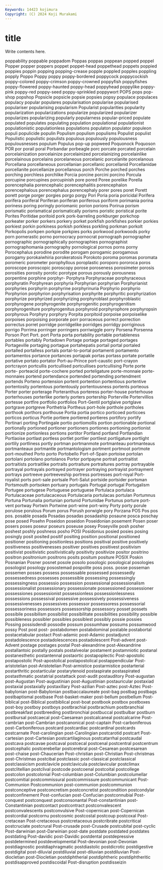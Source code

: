 ```yaml
---
Keywords: 14423 kojimura
Copyright: (C) 2024 Koji Murakami
---
```


# title

Write contents here.



 poppability poppable poppadom Poppas poppas poppean popped
poppel Popper popper poppers poppet poppet-head poppethead poppets poppied poppies
poppin popping popping-crease popple poppled popples poppling popply Poppo Poppy
poppy poppy-bordered poppycock poppycockish poppy-colored poppy-crimson poppy-crowned poppyfish poppyfishes poppy-flowered
poppy-haunted poppy-head poppyhead poppylike poppy-pink poppy-red poppy-seed poppy-sprinkled poppywort POPS
pops pop-shop popshop Popsicle popsicle popsie popsies popsy populace populaces
populacy popular populares popularisation popularise popularised populariser popularising popularism Popularist
popularities popularity popularization popularizations popularize popularized popularizer popularizes popularizing popularly
popularness popular-priced populate populated populates populating population populational populationist populationistic
populationless populations populaton populator populeon populi populicide populin Populism populism
populisms Populist populist Populistic populistic populists populous populously populousness populousnesses
populum Populus pop-up popweed Poquonock Poquoson POR por porail poral
Porbandar porbeagle porc porcate porcated porcelain porcelainization porcelainize porcelainized porcelainizing
porcelainlike porcelainous porcelains porcelaneous porcelanic porcelanite porcelanous Porcellana porcellaneous porcellanian
porcellanic porcellanid Porcellanidae porcellanite porcellanize porcellanous porch Porche porched porches
porching porchless porchlike Porcia porcine porcini porcino Porcula porcupine porcupines
porcupinish pore pored Poree porelike Porella porencephalia porencephalic porencephalitis porencephalon
porencephalous porencephalus porencephaly porer pores poret Porett porett porge porger
porgies porgo porgy Pori Poria poria poricidal Porifera porifera poriferal
Poriferan poriferan poriferous poriform porimania porina poriness poring poringly poriomanic
porion porions Porirua porism porismatic porismatical porismatically porisms poristic poristical
porite Porites Poritidae poritoid pork pork-barreling porkburger porkchop porkeater porker
porkers porkery porket porkfish porkfishes porkier porkies porkiest porkin porkiness
porkish porkless porkling porkman porkolt Porkopolis porkpen porkpie porkpies porks
porkwood porkwoods porky porn pornerastic porno pornocracy pornocrat pornograph pornographer
pornographic pornographically pornographies pornographist pornographomania pornography pornological pornos porns porny
Porocephalus porodine porodite porogam porogamic porogamous porogamy porokaiwhiria porokeratosis Porokoto
poroma poromas poromata poromeric porometer porophyllous poroplastic poroporo pororoca poros
poroscope poroscopic poroscopy porose poroseness porosimeter porosis porosities porosity porotic
porotype porous porously porousness porpentine porphine porphyr- Porphyra Porphyraceae porphyraceous
porphyratin Porphyrean porphyria Porphyrian porphyrian Porphyrianist porphyries porphyrin porphyrine porphyrinuria
Porphyrio porphyrio Porphyrion porphyrion porphyrisation porphyrite porphyritic porphyrization porphyrize porphyrized
porphyrizing porphyroblast porphyroblastic porphyrogene porphyrogenite porphyrogenitic porphyrogenitism porphyrogeniture porphyrogenitus porphyroid
porphyrophore porphyropsin porphyrous Porphyry porphyry Porpita porpitoid porpoise porpoiselike porpoises
porpoising porporate porr porraceous porrect porrection porrectus porret porridge porridgelike
porridges porridgy porriginous porrigo Porrima porringer porringers porriwiggle porry Porsena
Porsenna Porson Port Port. port Porta porta portability portable portableness
portables portably Portadown Portage portage portaged portages Portageville portaging portague
portahepatis portail portal portaled portalled portalless portals portal-to-portal portamenti portamento
portamentos portance portances portapak portas portass portate portatile portative portato
portator Port-au-Prince port-caustic port-crayon portcrayon portcullis portcullised portcullises portcullising Porte
porte porte- porteacid porte-cochere ported porteligature porte-monnaie porte-monnaies portend portendance
portended portending portendment portends Porteno portension portent portention portentious portentive
portentosity portentous portentously portentousness portents porteous Porter porter porterage Porteranthus
porteress porter-house porterhouse porterhouses porterlike porterly porters portership Porterville Portervillios
portesse portfire portfolio portfolios Port-Gentil portglaive portglave portgrave portgreve Porthetria
Portheus port-hole porthole portholes porthook porthors porthouse Portia portia portico
porticoed porticoes porticos porticus Portie portiere portiered portieres portifory portify
Portinari porting Portingale portio portiomollis portion portionable portional portionally portioned
portioner portioners portiones portioning portionist portionize portionless portions portitor Portland
portland Portlandian Portlaoise portlast portless portlet portlier portliest portligature portlight
portlily portliness portly portman portmanmote portmanteau portmanteaus portmanteaux portmantle portmantologism
portment portmoot portmote port-mouthed Porto porto Portobello Port-of-Spain portoise portolan
portolani portolano portolanos Portor portpayne portrait portraitist portraitists portraitlike portraits
portraiture portraitures portray portrayable portrayal portrayals portrayed portrayer portraying portrayist
portrayment portrays portreeve portreeveship portress portresses port-royal Port-royalist ports port-sale
portsale Port-Salut portside portsider portsman Portsmouth portsoken portuary portugais Portugal
portugal Portugalism Portugee portugese Portuguese portuguese Portulaca portulaca Portulacaceae portulacaceous
Portulacaria portulacas portulan Portumnus Portuna Portunalia portunian portunid Portunidae Portunus
porture port-vent portway Portwin Portwine port-wine port-winy Porty porty porule
porulose porulous Porum porus Porush porwigle pory Porzana POS Pos
pos pos. posable posada Posadas posadas posadaship posaune posca poschay
pose posed Posehn Poseidon poseidon Poseidonian posement Posen poser posers
poses poseur poseurs poseuse posey Poseyville posh posher poshest poshly
poshness posho POSI Posidonius posied posies posing posingly posit posited
positif positing position positional positioned positioner positioning positionless positions positival
positive positively positiveness positivenesses positiver positives positivest positivism positivist positivistic
positivistically positivity positivize positor positrino positron positronium positrons posits positum
positure POSIX Poskin Posnanian Posner posnet posole posolo posologic posological
posologies posologist posology posostemad pospolite poss poss. posse posseman possemen
posses possess possessable possessed possessedly possessedness possesses possessible possessing possessingly
possessingness possessio possession possessional possessionalism possessionalist possessionary possessionate possessioned possessioner
possessiones possessionist possessionless possessionlessness possessions possessival possessive possessively possessiveness possessivenesses
possessives possessor possessoress possessorial possessoriness possessors possessorship possessory posset possets
possibile possibilism possibilist possibilitate possibilities possibility possible possibleness possibler possibles
possiblest possibly possie possies Possing possisdendi possodie possum possumhaw possums
possumwood possy Post post post- postabdomen postabdominal postable postabortal postacetabular
postact Post-adamic post-Adamic postadjunct postadolescence postadolescences postadolescent Post-advent post-Advent postage
postages postal Post-alexandrine post-Alexandrine postallantoic postally postals postalveolar postament postamniotic
postanal postanesthetic postantennal postaortic postapoplectic Post-apostolic postapostolic Post-apostolical postapostolical postappendicular
Post-aristotelian post-Aristotelian Post-armistice postarmistice postarterial postarthritic postarticular postarytenoid postaspirate postaspirated
postasthmatic postatrial postattack post-audit postauditory Post-augustan post-Augustan Post-augustinian post-Augustinian postauricular
postaxiad postaxial postaxially postaxillary Post-azilian Post-aztec post-Aztec Post-babylonian post-Babylonian postbaccalaureate
post-bag postbag postbags postbaptismal postbase Post-basket-maker post-bellum postbellum Post-biblical post-Biblical
postbiblical post-boat postbook postbox postboxes post-boy postboy postboys postbrachial postbrachium
postbranchial postbreakfast postbreeding postbronchial postbuccal postbulbar postburn postbursal postcaecal post-Caesarean
postcalcaneal postcalcarine Post-cambrian post-Cambrian postcanonical post-captain Post-carboniferous post-Carboniferous postcard postcardiac
postcardinal postcards postcarnate Post-carolingian post-Carolingian postcarotid postcart Post-cartesian post-Cartesian postcartilaginous
postcatarrhal postcaudal postcava postcavae postcaval postcecal postcenal postcentral postcentrum postcephalic
postcerebellar postcerebral post-Cesarean postcesarean post-chaise post-Chaucerian Post-christian post-Christian Post-christmas post-Christmas
postcibal postclassic post-classical postclassical postclassicism postclavicle postclavicula postclavicular postclimax postclitellian
postclival postcode postcoenal postcoital postcollege postcolon postcolonial Post-columbian post-Columbian postcolumellar
postcomitial postcommissural postcommissure postcommunicant Post-Communion Postcommunion post-communion postcommunion postconceptive postconcretism
postconcretist postcondition postcondylar postconfinement Post-confucian post-Confucian postconnubial Post-conquest postconquest postconsonantal
Post-constantinian post-Constantinian postcontact postcontract postconvalescent postconvalescents postconvulsive Post-copernican post-Copernican postcordial
postcornu postcosmic postcostal postcoup postcoxal Post-cretacean Post-cretaceous postcretaceous postcribrate postcritical
postcruciate postcrural Post-crusade post-Crusade postcubital post-cyclic Post-darwinian post-Darwinian post-date postdate
postdated postdates postdating Post-davidic post-Davidic postdental postdepressive postdetermined postdevelopmental Post-devonian
post-Devonian postdiagnostic postdiaphragmatic postdiastolic postdicrotic postdigestive postdigital post-diluvial postdiluvial post-diluvian
postdiluvian Post-diocletian post-Diocletian postdiphtherial postdiphtheric postdiphtheritic postdisapproved postdiscoidal Post-disruption postdisseizin
